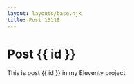 ```yaml
---
layout: layouts/base.njk
title: Post 13118
---
```


# Post {{ id }}

This is post {{ id }} in my Eleventy project.
